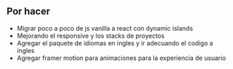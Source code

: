 ## Por hacer

- Migrar poco a poco de js vanilla a react con dynamic islands
- Mejorando el responsive y los stacks de proyectos
- Agregar el paquete de idiomas en ingles y ir adecuando el codigo a ingles
- Agregar framer motion para animaciones para la experiencia de usuario
